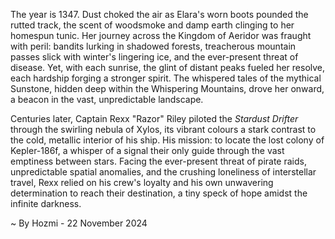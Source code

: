 
The year is 1347.  Dust choked the air as Elara's worn boots pounded the rutted track, the scent of woodsmoke and damp earth clinging to her homespun tunic.  Her journey across the Kingdom of Aeridor was fraught with peril: bandits lurking in shadowed forests, treacherous mountain passes slick with winter's lingering ice, and the ever-present threat of disease.  Yet, with each sunrise, the glint of distant peaks fueled her resolve, each hardship forging a stronger spirit.  The whispered tales of the mythical Sunstone, hidden deep within the Whispering Mountains, drove her onward, a beacon in the vast, unpredictable landscape.

Centuries later, Captain Rexx "Razor" Riley piloted the *Stardust Drifter* through the swirling nebula of Xylos, its vibrant colours a stark contrast to the cold, metallic interior of his ship.  His mission: to locate the lost colony of Kepler-186f, a whisper of a signal their only guide through the vast emptiness between stars.  Facing the ever-present threat of pirate raids, unpredictable spatial anomalies, and the crushing loneliness of interstellar travel, Rexx relied on his crew's loyalty and his own unwavering determination to reach their destination, a tiny speck of hope amidst the infinite darkness.

~ By Hozmi - 22 November 2024
